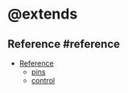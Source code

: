 # @extends

## Reference #reference

* [Reference](/reference) 
  * [pins](/reference/pins)
  * [control](/reference/control)